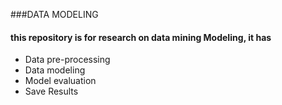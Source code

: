 ###DATA MODELING

#### this repository is for research on data mining ModeIing, it has
- Data pre-processing
- Data modeling
- Model evaluation
- Save Results




